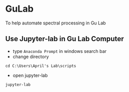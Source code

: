 # GuLab
To help automate spectral processing in Gu Lab

## Use Jupyter-lab in Gu Lab Computer
- type ```Anaconda Prompt``` in windows search bar
- change directory 
```
cd C:\Users\April's Lab\scripts
```
- open jupyter-lab
```
jupyter-lab
```

